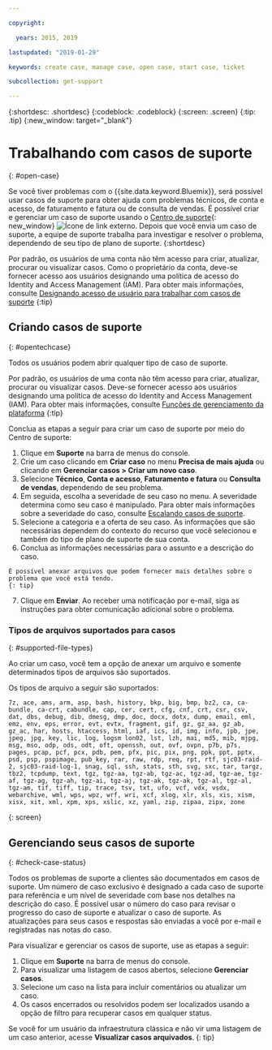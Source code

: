 ```yaml
---

copyright:

  years: 2015, 2019

lastupdated: "2019-01-29"

keywords: create case, manage case, open case, start case, ticket

subcollection: get-support

---
```


{:shortdesc: .shortdesc}
{:codeblock: .codeblock}
{:screen: .screen}
{:tip: .tip}
{:new_window: target="_blank"}

# Trabalhando com casos de suporte 
{: #open-case}

Se você tiver problemas com o {{site.data.keyword.Bluemix}}, será possível usar casos de suporte para obter ajuda com problemas técnicos, de conta e acesso, de faturamento e fatura ou de consulta de vendas. É possível criar e gerenciar um caso de suporte usando o [Centro de suporte](https://dev.console.cloud.ibm.com/unifiedsupport/supportcenter){: new_window} ![Ícone de link externo](../icons/launch-glyph.svg "Ícone de link externo"). Depois que você envia um caso de suporte, a equipe de suporte trabalha para investigar e resolver o problema, dependendo de seu tipo de plano de suporte.
{:shortdesc}

Por padrão, os usuários de uma conta não têm acesso para criar, atualizar, procurar ou visualizar casos. Como o proprietário da conta, deve-se fornecer acesso aos usuários designando uma política de acesso do Identity and Access Management (IAM). Para obter mais informações, consulte [Designando acesso de usuário para trabalhar com casos de suporte](/docs/get-support?topic=get-support-access#access)
{:tip}

## Criando casos de suporte
{: #opentechcase}

Todos os usuários podem abrir qualquer tipo de caso de suporte.

Por padrão, os usuários de uma conta não têm acesso para criar, atualizar, procurar ou visualizar casos. Deve-se fornecer acesso aos usuários designando uma política de acesso do Identity and Access Management (IAM). Para obter mais informações, consulte [Funções de gerenciamento da plataforma](/docs/iam?topic=iam-platformroles#platformroles)
{:tip}

Conclua as etapas a seguir para criar um caso de suporte por meio do Centro de suporte: 

  1. Clique em **Suporte** na barra de menus do console.
  2. Crie um caso clicando em **Criar caso** no menu **Precisa de mais ajuda** ou clicando em **Gerenciar casos > Criar um novo caso**.
  3. Selecione **Técnico**, **Conta e acesso**, **Faturamento e fatura** ou **Consulta de vendas**, dependendo de seu problema.
  4. Em seguida, escolha a severidade de seu caso no menu. A severidade determina como seu caso é manipulado. Para obter mais informações sobre a severidade do caso, consulte [Escalando casos de suporte](/docs/get-support?topic=get-support-escalation#escalation).
  5. Selecione a categoria e a oferta de seu caso. As informações que são necessárias dependem do contexto do recurso que você selecionou e também do tipo de plano de suporte de sua conta.
  6. Conclua as informações necessárias para o assunto e a descrição do caso. 
  
    É possível anexar arquivos que podem fornecer mais detalhes sobre o problema que você está tendo.
    {: tip}
  7. Clique em **Enviar**. Ao receber uma notificação por e-mail, siga as instruções para obter comunicação adicional sobre o problema. 

### Tipos de arquivos suportados para casos 
{: #supported-file-types}

Ao criar um caso, você tem a opção de anexar um arquivo e somente determinados tipos de arquivos são suportados. 

Os tipos de arquivo a seguir são suportados: 

```
7z, ace, ams, arm, asp, bash, history, bkp, big, bmp, bz2, ca, ca-bundle, ca-crt, cabundle, cap, cer, cert, cfg, cnf, crt, csr, csv, dat, dbs, debug, dib, dmesg, dmp, doc, docx, dotx, dump, email, eml, emz, env, eps, error, evt, evtx, fragment, gif, gz, gz_aa, gz_ab, gz_ac, har, hosts, htaccess, html, iaf, ics, id, img, info, jpb, jpe, jpeg, jpg, key, lic, log, logsm lon02, lst, lzh, mai, md5, mib, mjpg, msg, mso, odp, ods, odt, oft, openssh, out, ovf, ovpn, p7b, p7s, pages, pcap, pcf, pcx, pdb, pem, pfx, pic, pix, png, ppk, ppt, pptx, psd, psp, pspimage, pub_key, rar, raw, rdp, req, rpt, rtf, sjc03-raid-2, sjc03-raid-log-1, snag, sql, ssh, stats, sth, svg, sxc, tar, targz, tbz2, tcpdump, text, tgz, tgz-aa, tgz-ab, tgz-ac, tgz-ad, tgz-ae, tgz-af, tgz-ag, tgz-ah, tgz-ai, tgz-aj, tgz-ak, tgz-ak, tgz-al, tgz-al, tgz-am, tif, tiff, tip, trace, tsv, txt, ufo, vcf, vdx, vsdx, webarchive, wml, wps, wpz, wrf, wri, xcf, xlog, xlr, xls, xis, xism, xisx, xit, xml, xpm, xps, xslic, xz, yaml, zip, zipaa, zipx, zone
```
{: screen}

## Gerenciando seus casos de suporte 
{: #check-case-status}

Todos os problemas de suporte a clientes são documentados em casos de suporte. Um número de caso exclusivo é designado a cada caso de suporte para referência e um nível de severidade com base nos detalhes na descrição do caso. É possível usar o número do caso para revisar o progresso do caso de suporte e atualizar o caso de suporte. As atualizações para seus casos e respostas são enviadas a você por e-mail e registradas nas notas do caso. 

Para visualizar e gerenciar os casos de suporte, use as etapas a seguir:

  1. Clique em **Suporte** na barra de menus do console.
  2. Para visualizar uma listagem de casos abertos, selecione **Gerenciar casos**.
  3. Selecione um caso na lista para incluir comentários ou atualizar um caso.
  4. Os casos encerrados ou resolvidos podem ser localizados usando a opção de filtro para recuperar casos em qualquer status. 

Se você for um usuário da infraestrutura clássica e não vir uma listagem de um caso anterior, acesse **Visualizar casos arquivados**. 
{: tip}

